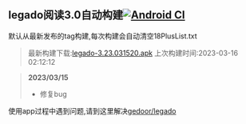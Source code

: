 ## legado阅读3.0自动构建[![Android CI](https://github.com/10bits/gedoor-Build/workflows/Android%20CI/badge.svg)](https://github.com/10bits/gedoor-Build/actions)

默认从最新发布的tag构建,每次构建会自动清空18PlusList.txt

> 最新构建下载:[legado-3.23.031520.apk](https://github.com/EternalTimes/gedoor-Build/releases/download/legado-3.23.031520/legado-3.23.031520.apk) 上次构建时间:2023-03-16 02:12:12
<!--start-->
> **2023/03/15**
> 
> * 修复bug
> 
<!--end-->
  
使用app过程中遇到问题,请到这里解决[gedoor/legado](https://github.com/gedoor/legado/issues)

